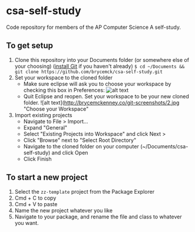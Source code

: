 # csa-self-study
Code repository for members of the AP Computer Science A self-study.

## To get setup

1. Clone this repository into your Documents folder (or somewhere else of your choosing) ([install Git](https://git-scm.com/book/id/v2/Getting-Started-Installing-Git) if you haven't already)
   `$ cd ~/Documents && git clone https://github.com/brycemck/csa-self-study.git`
2. Set your workspace to the cloned folder
   * Make sure eclipse will ask you to choose your workspace by checking this box in Preferences:
    ![alt text](http://brycemckenney.co/git-screenshots/1.jpg "Check this Box")
   * Quit Eclipse and reopen. Set your workspace to be your new cloned folder.
    ![alt text](http://brycemckenney.co/git-screenshots/2.jpg "Choose your Workspace"
3. Import existing projects
   * Navigate to File > Import...
   * Expand "General"
   * Select "Existing Projects into Workspace" and click Next >
   * Click "Browse" next to "Select Root Directory"
   * Navigate to the cloned folder on your computer (~/Documents/csa-self-study) and click Open
   * Click Finish

## To start a new project

1. Select the `zz-template` project from the Package Explorer
2. Cmd + C to copy
3. Cmd + V to paste
4. Name the new project whatever you like
5. Navigate to your package, and rename the file and class to whatever you want.